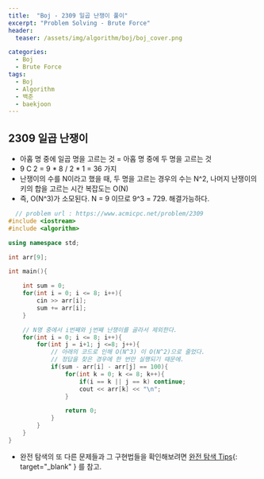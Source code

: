 ```yaml
---
title:  "Boj - 2309 일곱 난쟁이 풀이"
excerpt: "Problem Solving - Brute Force"
header:
  teaser: /assets/img/algorithm/boj/boj_cover.png

categories:
  - Boj
  - Brute Force
tags:
  - Boj
  - Algorithm
  - 백준
  - baekjoon
---
```

## 2309 일곱 난쟁이

- 아홉 명 중에 일곱 명을 고르는 것 = 아홉 명 중에 두 명을 고르는 것
- 9 C 2 = 9 * 8 / 2 * 1 = 36 가지
- 난쟁이의 수를 N이라고 했을 때, 두 명을 고르는 경우의 수는 N^2, 나머지 난쟁이의 키의 합을 고르는 시간 복잡도는 O(N)
- 즉, O(N^3)가 소모된다. N = 9 이므로 9^3 = 729. 해결가능하다.
  
```cpp
  // problem url : https://www.acmicpc.net/problem/2309
#include <iostream>
#include <algorithm>

using namespace std;

int arr[9];

int main(){

    int sum = 0;
    for(int i = 0; i <= 8; i++){
        cin >> arr[i];
        sum += arr[i];
    }

    // N명 중에서 i번째와 j번째 난쟁이를 골라서 제외한다.
    for(int i = 0; i <= 8; i++){
        for(int j = i+1; j <=8; j++){
            // 아래의 코드로 인해 O(N^3) 이 O(N^2)으로 줄었다. 
            // 정답을 찾은 경우에 한 번만 실행되기 때문에.
            if(sum - arr[i] - arr[j] == 100){
                for(int k = 0; k <= 8; k++){
                    if(i == k || j == k) continue;
                    cout << arr[k] << "\n";
                }

                return 0;
            }
        }
    }
}
```

- 완전 탐색의 또 다른 문제들과 그 구현법들을 확인해보려면 [완전 탐색 Tips](https://hyunjae-lee.github.io/problem%20solving/bruteforce/){: target="_blank" } 를 참고.